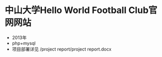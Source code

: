 # 中山大学Hello World Football Club官网网站
* 2013年
* php+mysql
* 项目部署详见 /project report/project report.docx